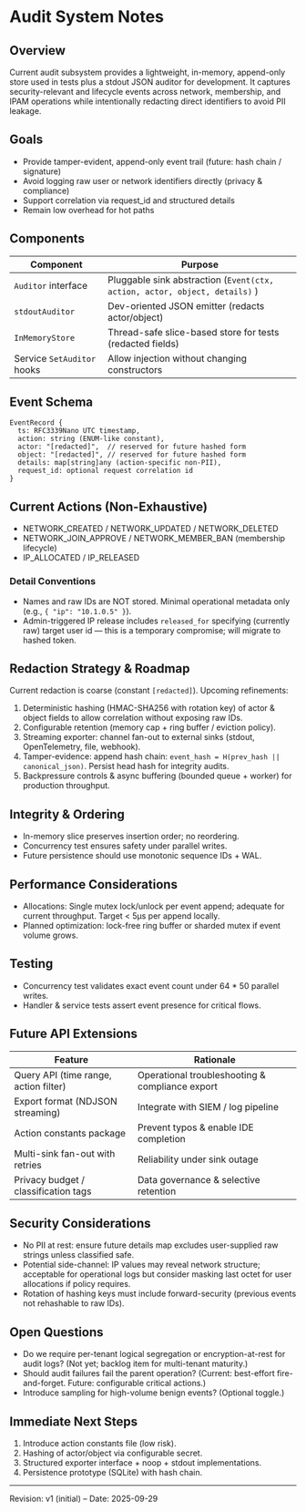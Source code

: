 # Audit System Notes

## Overview
Current audit subsystem provides a lightweight, in-memory, append-only store used in tests plus a stdout JSON auditor for development. It captures security-relevant and lifecycle events across network, membership, and IPAM operations while intentionally redacting direct identifiers to avoid PII leakage.

## Goals
- Provide tamper-evident, append-only event trail (future: hash chain / signature)
- Avoid logging raw user or network identifiers directly (privacy & compliance)
- Support correlation via request_id and structured details
- Remain low overhead for hot paths

## Components
| Component | Purpose |
|-----------|---------|
| `Auditor` interface | Pluggable sink abstraction (`Event(ctx, action, actor, object, details)` ) |
| `stdoutAuditor` | Dev-oriented JSON emitter (redacts actor/object) |
| `InMemoryStore` | Thread-safe slice-based store for tests (redacted fields) |
| Service `SetAuditor` hooks | Allow injection without changing constructors |

## Event Schema
```
EventRecord {
  ts: RFC3339Nano UTC timestamp,
  action: string (ENUM-like constant),
  actor: "[redacted]",  // reserved for future hashed form
  object: "[redacted]", // reserved for future hashed form
  details: map[string]any (action-specific non-PII),
  request_id: optional request correlation id
}
```

## Current Actions (Non-Exhaustive)
- NETWORK_CREATED / NETWORK_UPDATED / NETWORK_DELETED
- NETWORK_JOIN_APPROVE / NETWORK_MEMBER_BAN (membership lifecycle)
- IP_ALLOCATED / IP_RELEASED

### Detail Conventions
- Names and raw IDs are NOT stored. Minimal operational metadata only (e.g., `{ "ip": "10.1.0.5" }`).
- Admin-triggered IP release includes `released_for` specifying (currently raw) target user id — this is a temporary compromise; will migrate to hashed token.

## Redaction Strategy & Roadmap
Current redaction is coarse (constant `[redacted]`). Upcoming refinements:
1. Deterministic hashing (HMAC-SHA256 with rotation key) of actor & object fields to allow correlation without exposing raw IDs.
2. Configurable retention (memory cap + ring buffer / eviction policy).
3. Streaming exporter: channel fan-out to external sinks (stdout, OpenTelemetry, file, webhook).
4. Tamper-evidence: append hash chain: `event_hash = H(prev_hash || canonical_json)`. Persist head hash for integrity audits.
5. Backpressure controls & async buffering (bounded queue + worker) for production throughput.

## Integrity & Ordering
- In-memory slice preserves insertion order; no reordering.
- Concurrency test ensures safety under parallel writes.
- Future persistence should use monotonic sequence IDs + WAL.

## Performance Considerations
- Allocations: Single mutex lock/unlock per event append; adequate for current throughput. Target < 5µs per append locally.
- Planned optimization: lock-free ring buffer or sharded mutex if event volume grows.

## Testing
- Concurrency test validates exact event count under 64 * 50 parallel writes.
- Handler & service tests assert event presence for critical flows.

## Future API Extensions
| Feature | Rationale |
|---------|-----------|
| Query API (time range, action filter) | Operational troubleshooting & compliance export |
| Export format (NDJSON streaming) | Integrate with SIEM / log pipeline |
| Action constants package | Prevent typos & enable IDE completion |
| Multi-sink fan-out with retries | Reliability under sink outage |
| Privacy budget / classification tags | Data governance & selective retention |

## Security Considerations
- No PII at rest: ensure future details map excludes user-supplied raw strings unless classified safe.
- Potential side-channel: IP values may reveal network structure; acceptable for operational logs but consider masking last octet for user allocations if policy requires.
- Rotation of hashing keys must include forward-security (previous events not rehashable to raw IDs).

## Open Questions
- Do we require per-tenant logical segregation or encryption-at-rest for audit logs? (Not yet; backlog item for multi-tenant maturity.)
- Should audit failures fail the parent operation? (Current: best-effort fire-and-forget. Future: configurable critical actions.)
- Introduce sampling for high-volume benign events? (Optional toggle.)

## Immediate Next Steps
1. Introduce action constants file (low risk).
2. Hashing of actor/object via configurable secret.
3. Structured exporter interface + noop + stdout implementations.
4. Persistence prototype (SQLite) with hash chain.

---
Revision: v1 (initial) – Date: 2025-09-29
